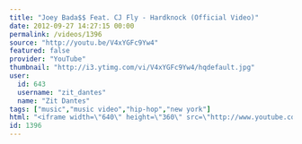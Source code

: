 ```yaml
---
title: "Joey Bada$$ Feat. CJ Fly - Hardknock (Official Video)"
date: 2012-09-27 14:27:15 00:00
permalink: /videos/1396
source: "http://youtu.be/V4xYGFc9Yw4"
featured: false
provider: "YouTube"
thumbnail: "http://i3.ytimg.com/vi/V4xYGFc9Yw4/hqdefault.jpg"
user:
  id: 643
  username: "zit_dantes"
  name: "Zit Dantes"
tags: ["music","music video","hip-hop","new york"]
html: "<iframe width=\"640\" height=\"360\" src=\"http://www.youtube.com/embed/V4xYGFc9Yw4?wmode=transparent&fs=1&feature=oembed\" frameborder=\"0\" allowfullscreen></iframe>"
id: 1396
---
```


